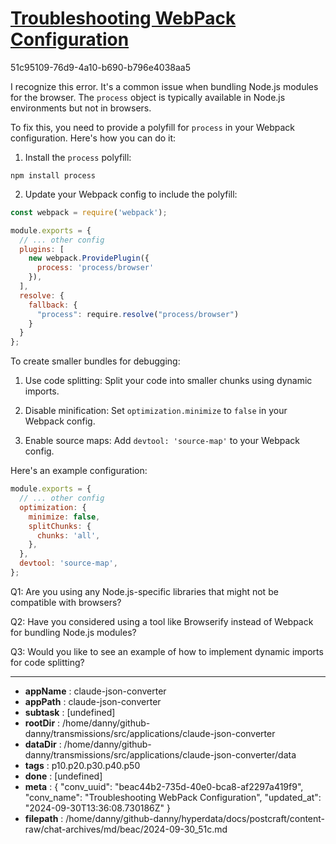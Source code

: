 # [Troubleshooting WebPack Configuration](https://claude.ai/chat/beac44b2-735d-40e0-bca8-af2297a419f9)

51c95109-76d9-4a10-b690-b796e4038aa5

 I recognize this error. It's a common issue when bundling Node.js modules for the browser. The `process` object is typically available in Node.js environments but not in browsers.

To fix this, you need to provide a polyfill for `process` in your Webpack configuration. Here's how you can do it:

1. Install the `process` polyfill:

```
npm install process
```

2. Update your Webpack config to include the polyfill:

```javascript
const webpack = require('webpack');

module.exports = {
  // ... other config
  plugins: [
    new webpack.ProvidePlugin({
      process: 'process/browser'
    }),
  ],
  resolve: {
    fallback: {
      "process": require.resolve("process/browser")
    }
  }
};
```

To create smaller bundles for debugging:

1. Use code splitting: 
   Split your code into smaller chunks using dynamic imports.

2. Disable minification:
   Set `optimization.minimize` to `false` in your Webpack config.

3. Enable source maps:
   Add `devtool: 'source-map'` to your Webpack config.

Here's an example configuration:

```javascript
module.exports = {
  // ... other config
  optimization: {
    minimize: false,
    splitChunks: {
      chunks: 'all',
    },
  },
  devtool: 'source-map',
};
```

Q1: Are you using any Node.js-specific libraries that might not be compatible with browsers?

Q2: Have you considered using a tool like Browserify instead of Webpack for bundling Node.js modules?

Q3: Would you like to see an example of how to implement dynamic imports for code splitting?

---

* **appName** : claude-json-converter
* **appPath** : claude-json-converter
* **subtask** : [undefined]
* **rootDir** : /home/danny/github-danny/transmissions/src/applications/claude-json-converter
* **dataDir** : /home/danny/github-danny/transmissions/src/applications/claude-json-converter/data
* **tags** : p10.p20.p30.p40.p50
* **done** : [undefined]
* **meta** : {
  "conv_uuid": "beac44b2-735d-40e0-bca8-af2297a419f9",
  "conv_name": "Troubleshooting WebPack Configuration",
  "updated_at": "2024-09-30T13:36:08.730186Z"
}
* **filepath** : /home/danny/github-danny/hyperdata/docs/postcraft/content-raw/chat-archives/md/beac/2024-09-30_51c.md